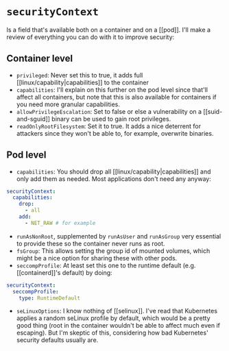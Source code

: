 # `securityContext`
Is a field that's available both on a container and on a [[pod]]. I'll make a review of everything you can do with it to improve security:

## Container level
* `privileged`: Never set this to true, it adds full [[linux/capability|capabilities]] to the container
* `capabilities`: I'll explain on this further on the pod level since that'll affect all containers, but note that this is also available for containers if you need more granular capabilities.
* `allowPrivilegeEscalation`: Set to false or else a vulnerability on a [[suid-and-sguid]] binary can be used to gain root privileges.
* `readOnlyRootFilesystem`: Set it to true. It adds a nice deterrent for attackers since they won't be able to, for example, overwrite binaries.

## Pod level
* `capabilities`: You should drop all [[linux/capability|capabilities]] and only add them as needed. Most applications don't need any anyway:
```yaml
securityContext:
  capabilities:
    drop:
      - all
    add:
      - NET_RAW # for example
```
* `runAsNonRoot`, supplemented by `runAsUser` and `runAsGroup` very essential to provide these so the container never runs as root.
* `fsGroup`: This allows setting the group id of mounted volumes, which might be a nice option for sharing these with other pods.
* `seccompProfile`: At least set this one to the runtime default (e.g. [[containerd]]'s default) by doing:
```yaml
securityContext:
  seccompProfile:
    type: RuntimeDefault
```
* `seLinuxOptions`: I know nothing of [[selinux]]. I've read that Kubernetes applies a random seLinux profile by default, which would be a pretty good thing (root in the container wouldn't be able to affect much even if escaping). But I'm skeptic of this, considering how bad Kubernetes' security defaults usually are.
